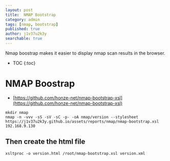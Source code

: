 ```yaml
---
layout: post
title:  NMAP Bootstrap
category: admin
tags: [nmap, bootstrap]
published: true
author: j1v37u2k3y
searchable: true
---
```

Nmap boostrap makes it easier to display nmap scan results in the browser.

<!--cut-->

* TOC
{:toc}

# NMAP Boostrap 

 - [https://github.com/honze-net/nmap-bootstrap-xsl](https://github.com/honze-net/nmap-bootstrap-xsl)

```
mkdir nmap
nmap -n -vvv -sS -sV -sC -p- -oA nmap/version --stylesheet https://j1v37u2k3y.github.io/assets/reports/nmap/nmap-bootstrap.xsl 192.168.9.130
```

## Then create the html file

```
xsltproc -o version.html /root/nmap-bootstrap.xsl version.xml
```
